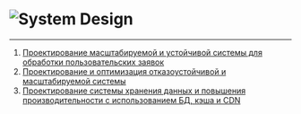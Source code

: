 # ![System Design](https://otus.ru/lessons/system-design/)

---

1. [Проектирование масштабируемой и устойчивой системы для обработки пользовательских заявок](./homeworks/hw1/readme.md)
1. [Проектирование и оптимизация отказоустойчивой и масштабируемой системы](./homeworks/hw2/readme.md)
4. [Проектирование системы хранения данных и повышения производительности с использованием БД, кэша и CDN](./homeworks/hw4/readme.md)